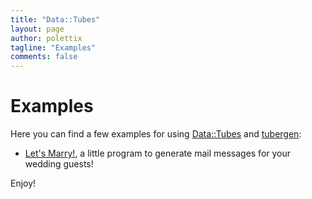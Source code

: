 ```yaml
---
title: "Data::Tubes"
layout: page
author: polettix
tagline: "Examples"
comments: false
---
```


# Examples

Here you can find a few examples for using [Data::Tubes](manual) and
[tubergen](tuberge):

- [Let's Marry!](example01.html), a little program to generate mail
  messages for your wedding guests!

Enjoy!
